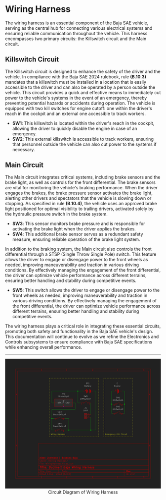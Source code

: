 # Wiring Harness

The wiring harness is an essential component of the Baja SAE vehicle, serving as the central hub for connecting various electrical systems and ensuring reliable communication throughout the vehicle. This harness encompasses two primary circuits: the Killswitch circuit and the Main circuit.

## Killswitch Circuit

The Killswitch circuit is designed to enhance the safety of the driver and the vehicle. In compliance with the Baja SAE 2024 rulebook, rule **(B.10.3)** mandates that a killswitch must be installed in a location that is easily accessible to the driver and can also be operated by a person outside the vehicle. This circuit provides a quick and effective means to immediately cut power to the vehicle's systems in the event of an emergency, thereby preventing potential hazards or accidents during operation. The vehicle is equipped with two kill switches for engine cutoff: one within the driver's reach in the cockpit and an external one accessible to track workers. 

- **SW1**: This killswitch is located within the driver's reach in the cockpit, allowing the driver to quickly disable the engine in case of an emergency.
- **SW2**: This external killswitch is accessible to track workers, ensuring that personnel outside the vehicle can also cut power to the systems if necessary.

## Main Circuit

The Main circuit integrates critical systems, including brake sensors and the brake light, as well as controls for the front differential. The brake sensors are vital for monitoring the vehicle's braking performance. When the driver engages the brakes, the brake pressure sensor activates the brake light, alerting other drivers and spectators that the vehicle is slowing down or stopping. As specified in rule **(B.10.4)**, the vehicle uses an approved brake light positioned for optimal visibility to trailing drivers, activated solely by the hydraulic pressure switch in the brake system.

- **SW3**: This sensor monitors brake pressure and is responsible for activating the brake light when the driver applies the brakes.
- **SW4**: This additional brake sensor serves as a redundant safety measure, ensuring reliable operation of the brake light system.

In addition to the braking system, the Main circuit also controls the front differential through a STSP (Single Throw Single Pole) switch. This feature allows the driver to engage or disengage power to the front wheels as needed, improving maneuverability and traction in various driving conditions. By effectively managing the engagement of the front differential, the driver can optimize vehicle performance across different terrains, ensuring better handling and stability during competitive events.

- **SW5**: This switch allows the driver to engage or disengage power to the front wheels as needed, improving maneuverability and traction in various driving conditions. By effectively managing the engagement of the front differential, the driver can optimize vehicle performance across different terrains, ensuring better handling and stability during competitive events.

The wiring harness plays a critical role in integrating these essential circuits, promoting both safety and functionality in the Baja SAE vehicle's design. This documentation will continue to evolve as we refine the Electronics and Controls subsystems to ensure compliance with Baja SAE specifications while enhancing overall performance.


------------------------------------------------------------------

<div align=center>
  <img src="/images/BucknellBaja-Wiring Harness.jpg" width="700" alt="IMG1"/>
  <br>
  Circuit Diagram of Wiring Harness
</div>
